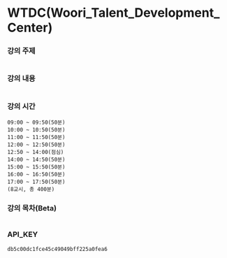 # WTDC(Woori_Talent_Development_Center) 

### 강의 주제
```
```

### 강의 내용

```
```

### 강의 시간

```
09:00 ~ 09:50(50분)
10:00 ~ 10:50(50분)
11:00 ~ 11:50(50분)
12:00 ~ 12:50(50분)
12:50 ~ 14:00(점심)
14:00 ~ 14:50(50분)
15:00 ~ 15:50(50분)
16:00 ~ 16:50(50분)
17:00 ~ 17:50(50분)
(8교시, 총 400분)
```

### 강의 목차(Beta)

```
```

### API_KEY

```
db5c00dc1fce45c49049bff225a0fea6
```